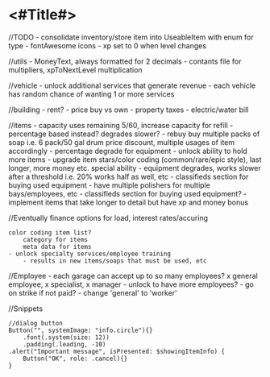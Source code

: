 #  <#Title#>

//TODO
    - consolidate inventory/store item into UseableItem with enum for type
    - fontAwesome icons
    - xp set to 0 when level changes
    
//utils
    - MoneyText, always formatted for 2 decimals
    - contants file for multipliers, xpToNextLevel multiplication
    
//vehicle
    - unlock additional services that generate revenue
    - each vehicle has random chance of wanting 1 or more services
    
//building
    - rent?
    - price buy vs own
    - property taxes
    - electric/water bill

//items
    - capacity
        uses remaining 5/60, increase capacity for refill
            - percentage based instead? degrades slower?
    - rebuy
        buy multiple packs of soap i.e. 6 pack/50 gal drum
            price discount, multiple usages of item accordingly
    - percentage degrade for equipment
    - unlock ability to hold more items
    - upgrade item stars/color coding (common/rare/epic style), last longer, more money etc. special ability
    - equipment degrades, works slower after a threshold i.e. 20% works half as well, etc
    - classifieds section for buying used equipment
    - have multiple polishers for multiple bays/employees, etc
    - classifieds section for buying used equipment?
    - implement items that take longer to detail but have xp and money bonus

//Eventually
    finance
        options for load, interest rates/accuring
        
    color coding item list?
        category for items
        meta data for items
    - unlock specialty services/employee training
        - results in new items/soaps that must be used, etc
        
//Employee
    - each garage can accept up to so many employees? x general employee, x specialist, x manager
    - unlock to have more employees?
    - go on strike if not paid?
    - change 'general' to 'worker'
        
        
//Snippets

    //dialog button
    Button("", systemImage: "info.circle"){}
        .font(.system(size: 12))
        .padding(.leading, -10)
    .alert("Important message", isPresented: $showingItemInfo) {
        Button("OK", role: .cancel){}
    }
